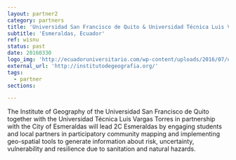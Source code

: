 ```yaml
---
layout: partner2
category: partners
title: 'Universidad San Francisco de Quito & Universidad Técnica Luis Vargas Torres'
subtitle: 'Esmeraldas, Ecuador'
ref: wisnu
status: past
date: 20160330
logo_img: 'http://ecuadoruniversitario.com/wp-content/uploads/2016/07/u-luis-vargas-torres.jpg'
external_url: 'http://institutodegeografia.org/'
tags:
  - partner
sections:

---
```


The Institute of Geography of the Universidad San Francisco de Quito together with the Universidad Técnica Luis Vargas Torres in partnership with the City of Esmeraldas will lead 2C Esmeraldas by engaging students and local partners in participatory community mapping and implementing geo-spatial tools to generate information about risk, uncertainty, vulnerability and resilience due to sanitation and natural hazards.

